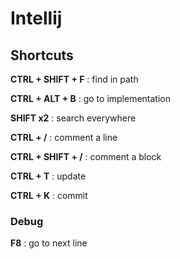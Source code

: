 # Intellij

## Shortcuts

**CTRL + SHIFT + F** : find in path

**CTRL + ALT + B** : go to implementation

**SHIFT x2** : search everywhere

**CTRL + /** : comment a line

**CTRL + SHIFT + /** : comment a block

**CTRL + T** : update

**CTRL + K** : commit 

### Debug

**F8** : go to next line 